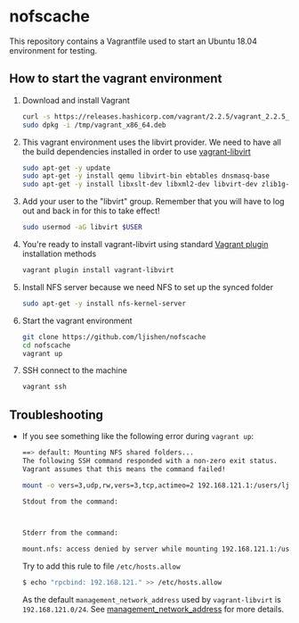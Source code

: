 # nofscache

This repository contains a Vagrantfile used to start an Ubuntu 18.04 environment for testing.


## How to start the vagrant environment

1. Download and install Vagrant
   ```bash
   curl -s https://releases.hashicorp.com/vagrant/2.2.5/vagrant_2.2.5_x86_64.deb -o /tmp/vagrant_x86_64.deb
   sudo dpkg -i /tmp/vagrant_x86_64.deb
   ```

2. This vagrant environment uses the libvirt provider. We need to have all the build dependencies installed in order to use [vagrant-libvirt](https://github.com/vagrant-libvirt/vagrant-libvirt)
   ```bash
   sudo apt-get -y update
   sudo apt-get -y install qemu libvirt-bin ebtables dnsmasq-base
   sudo apt-get -y install libxslt-dev libxml2-dev libvirt-dev zlib1g-dev ruby-dev
   ```

3. Add your user to the "libvirt" group. Remember that you will have to log out and back in for this to take effect!
   ```bash
   sudo usermod -aG libvirt $USER
   ```

4. You're ready to install vagrant-libvirt using standard [Vagrant plugin](http://docs.vagrantup.com/v2/plugins/usage.html) installation methods
   ```bash
   vagrant plugin install vagrant-libvirt
   ```

5. Install NFS server because we need NFS to set up the synced folder
   ```bash
   sudo apt-get -y install nfs-kernel-server
   ```

6. Start the vagrant environment
   ```bash
   git clone https://github.com/ljishen/nofscache
   cd nofscache
   vagrant up
   ```

7. SSH connect to the machine
   ```bash
   vagrant ssh
   ```


## Troubleshooting

- If you see something like the following error during `vagrant up`:
  ```bash
  ==> default: Mounting NFS shared folders...
  The following SSH command responded with a non-zero exit status.
  Vagrant assumes that this means the command failed!

  mount -o vers=3,udp,rw,vers=3,tcp,actimeo=2 192.168.121.1:/users/ljishen/nofscache /vagrant

  Stdout from the command:



  Stderr from the command:

  mount.nfs: access denied by server while mounting 192.168.121.1:/users/ljishen/nofscache
  ```

  Try to add this rule to file `/etc/hosts.allow`
  ```bash
  $ echo "rpcbind: 192.168.121." >> /etc/hosts.allow
  ```
  As the default `management_network_address` used by `vagrant-libvirt` is `192.168.121.0/24`. See [management_network_address](https://github.com/vagrant-libvirt/vagrant-libvirt#management-network) for more details.
